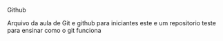 Github

Arquivo da aula de Git e github para iniciantes
 este e um repositorio teste para ensinar como o git funciona